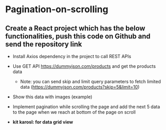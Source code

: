 # Pagination-on-scrolling
## Create a React project which has the below functionalities, push this code on Github and send the repository link

- Install Axios dependency in the project to call REST APIs
- Use GET API https://dummyjson.com/products and get the products data
     - Note: you can send skip and limit query parameters to fetch limited data (https://dummyjson.com/products?skip=5&limit=10)
- Show this data with images (example)
  
- Implement pagination while scrolling the page and add the next 5 data to the page when we reach at bottom of the page on scroll

- **kit karosl: for data grid view**
